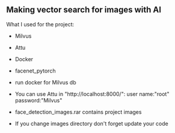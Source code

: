 ## Making vector search for images with AI

What I used for the project:
- Milvus
- Attu
- Docker
- facenet_pytorch

- run docker for Milvus db
- You can use Attu in "http://localhost:8000/":
    user name:"root"
    password:"Milvus"

- face_detection_images.rar contains project images
- If you change images directory don't forget update your code
